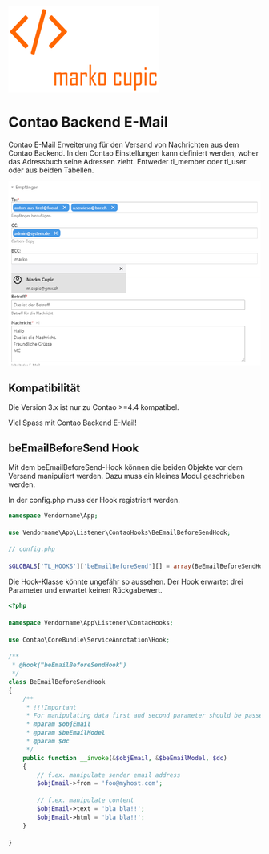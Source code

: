 ![Alt text](https://github.com/markocupic/markocupic/blob/main/logo.png "logo")

# Contao Backend E-Mail
Contao E-Mail Erweiterung für den Versand von Nachrichten aus dem Contao Backend. In den Contao Einstellungen kann definiert werden, woher das Adressbuch seine Adressen zieht. Entweder tl_member oder tl_user oder aus beiden Tabellen.

![Backend](docs/images/app-backend-screenshot.png "backend")

## Kompatibilität
Die Version 3.x ist nur zu Contao >=4.4 kompatibel.

Viel Spass mit Contao Backend E-Mail!

## beEmailBeforeSend Hook
Mit dem beEmailBeforeSend-Hook können die beiden Objekte vor dem Versand manipuliert werden. Dazu muss ein kleines Modul geschrieben werden.

In der config.php muss der Hook registriert werden.
```php
namespace Vendorname\App;

use Vendorname\App\Listener\ContaoHooks\BeEmailBeforeSendHook;

// config.php

$GLOBALS['TL_HOOKS']['beEmailBeforeSend'][] = array(BeEmailBeforeSendHook::class, '__invoke');
```

Die Hook-Klasse könnte ungefähr so aussehen. Der Hook erwartet drei Parameter und erwartet keinen Rückgabewert.
```php
<?php

namespace Vendorname\App\Listener\ContaoHooks;

use Contao\CoreBundle\ServiceAnnotation\Hook;

/**
 * @Hook("beEmailBeforeSendHook")
 */
class BeEmailBeforeSendHook
{
    /**
     * !!!Important
     * For manipulating data first and second parameter should be passed by reference!
     * @param $objEmail
     * @param $beEmailModel
     * @param $dc
     */
    public function __invoke(&$objEmail, &$beEmailModel, $dc)
    {
        // f.ex. manipulate sender email address
        $objEmail->from = 'foo@myhost.com';

        // f.ex. manipulate content
        $objEmail->text = 'bla bla!!';
        $objEmail->html = 'bla bla!!';
    }

}

```
